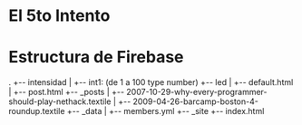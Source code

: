 # El 5to Intento

# Estructura de Firebase

.
+-- intensidad
|   +-- int1: (de 1 a 100 type number)
+-- led
|   +-- default.html
|   +-- post.html
+-- _posts
|   +-- 2007-10-29-why-every-programmer-should-play-nethack.textile
|   +-- 2009-04-26-barcamp-boston-4-roundup.textile
+-- _data
|   +-- members.yml
+-- _site
+-- index.html


